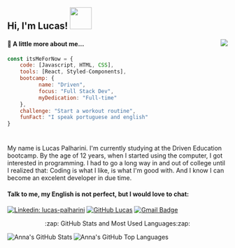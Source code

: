 ## Hi, I'm Lucas! <img src="https://media.giphy.com/media/mGcNjsfWAjY5AEZNw6/giphy.gif" width="50">

<img align="right" src="https://user-images.githubusercontent.com/97993001/170432301-e13759f0-6cdc-4265-8926-b4865f632ba6.png">

#### 🌱 A little more about me...  

```javascript
const itsMeForNow = {
    code: [Javascript, HTML, CSS],
    tools: [React, Styled-Components],
    bootcamp: {
          name: "Driven",
          focus: "Full Stack Dev",
          myDedication: "Full-time"
    },
    challenge: "Start a workout routine", 
    funFact: "I speak portuguese and english"
}
```
#

My name is Lucas Palharini. I'm currently studying at the Driven Education bootcamp.
By the age of 12 years, when I started using the computer, I got interested in programming.
I had to go a long way in and out of college until I realized that: 
Coding is what I like, is what I'm good with. And I know I can become an excelent developer in due time.

<!-- 
**Some extra facts about me:**
- 🌱 I’m currently learning javascript and react
- 💞️ I’m looking to collaborate on full-stack and front-end area
-->



#### Talk to me, my English is not perfect, but I would love to chat:
[![Linkedin: lucas-palharini](https://img.shields.io/badge/-LucasPalharini-blue?style=flat-square&logo=Linkedin&logoColor=white&link=https://www.linkedin.com/in/lucas-palharini-749799166/)](https://www.linkedin.com/in/lucas-palharini-749799166/)
[![GitHub Lucas](https://img.shields.io/github/followers/pipas2309?label=follow&style=social)](https://github.com/pipas2309)
[![Gmail Badge](https://img.shields.io/badge/-Gmail-c14438?style=flat&logo=Gmail&logoColor=white&link=mailto:rebeccamanzi@gmail.com)](mailto:bazezimo42@gmail.com)

<p align="center">:zap: GitHub Stats and Most Used Languages:zap:</p>

<img align="left" alt="Anna's GitHub Stats" src="https://github-readme-stats.vercel.app/api?username=pipas2309&show_icons=true&hide_border=true" style />

<img  alt="Anna's GitHub Top Languages" src="https://github-readme-stats.vercel.app/api/top-langs/?username=pipas2309" />


<!--
**pipas2309/pipas2309** is a ✨ _special_ ✨ repository because its `README.md` (this file) appears on your GitHub profile.

Here are some ideas to get you started:

- 🔭 I’m currently working on ...
- 🌱 I’m currently learning ...
- 👯 I’m looking to collaborate on ...
- 🤔 I’m looking for help with ...
- 💬 Ask me about ...
- 📫 How to reach me: ...
- 😄 Pronouns: ...
- ⚡ Fun fact: ...
-->
